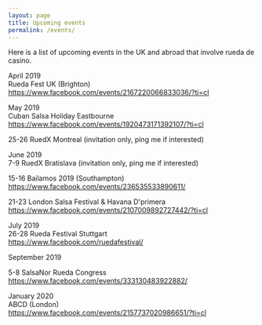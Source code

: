 ```yaml
---
layout: page
title: Upcoming events
permalink: /events/
---
```


Here is a list of upcoming events in the UK and abroad that involve rueda de casino.

April 2019  
Rueda Fest UK (Brighton)  
<https://www.facebook.com/events/2167220066833036/?ti=cl>

May 2019  
Cuban Salsa Holiday Eastbourne  
<https://www.facebook.com/events/1920473171392107/?ti=cl>

25-26 RuedX Montreal (invitation only, ping me if interested)

June 2019  
7-9 RuedX Bratislava (invitation only, ping me if interested)

15-16 Bailamos 2019 (Southampton)  
<https://www.facebook.com/events/236535533890611/>

21-23 London Salsa Festival & Havana D'primera  
<https://www.facebook.com/events/2107009892727442/?ti=cl>

July 2019  
26-28 Rueda Festival Stuttgart  
<https://www.facebook.com/ruedafestival/>

September 2019

5-8 SalsaNor Rueda Congress  
<https://www.facebook.com/events/333130483922882/>

January 2020  
ABCD (London)  
<https://www.facebook.com/events/2157737020986651/?ti=cl>
